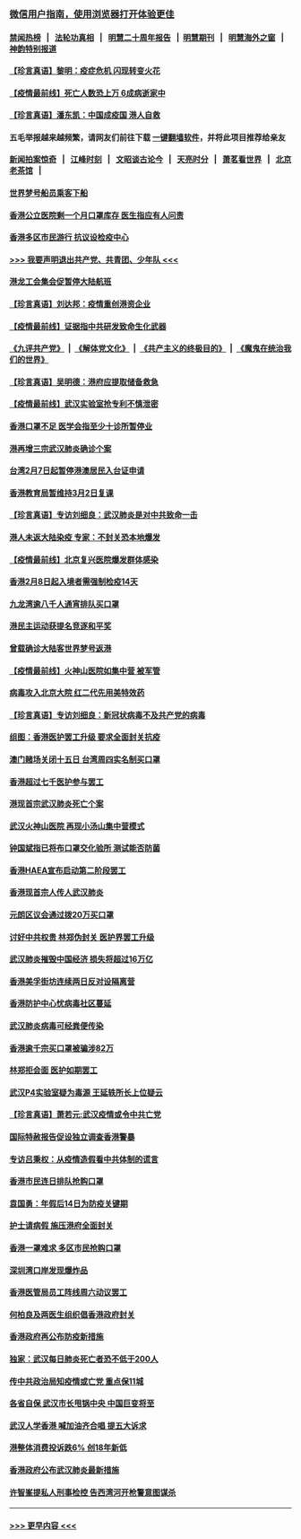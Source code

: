 ### [微信用户指南，使用浏览器打开体验更佳](https://github.com/gfw-breaker/banned-news1/blob/master/indexes/wechat-guide.md?t=0)
#### [禁闻热榜](热点新闻.md?t=0)  &nbsp;&nbsp;|&nbsp;&nbsp; [法轮功真相](https://github.com/gfw-breaker/truth/blob/master/README.md?t=0) &nbsp;&nbsp;|&nbsp;&nbsp; [明慧二十周年报告](https://github.com/gfw-breaker/mh-reports/blob/master/README.md?t=0) &nbsp;&nbsp;|&nbsp;&nbsp;[明慧期刊](https://github.com/gfw-breaker/mh-qikan) &nbsp;&nbsp;|&nbsp;&nbsp; [明慧海外之窗](https://github.com/gfw-breaker/mh-news/blob/master/README.md?t=0) &nbsp;&nbsp;|&nbsp;&nbsp; [神韵特别报道](https://github.com/gfw-breaker/mh-news/blob/master/shenyun.md?t=0)
#### [【珍言真语】黎明：疫症危机 闪现转变火花](../pages/nsc415/n11859199.md?t=02110722) 
#### [【疫情最前线】死亡人数恐上万 6成病逝家中](../pages/nsc415/n11856687.md?t=02110722) 
#### [【珍言真语】潘东凯：中国成疫国 港人自救](../pages/nsc415/n11856962.md?t=02110722) 
#### 五毛举报越来越频繁，请网友们前往下载 [一键翻墙软件](https://github.com/gfw-breaker/ssr-accounts)，并将此项目推荐给亲友
#### [新闻拍案惊奇](https://github.com/gfw-breaker/banned-news1/blob/master/pages/link4.md) &nbsp;&nbsp;|&nbsp;&nbsp; [江峰时刻](https://github.com/gfw-breaker/banned-news1/blob/master/pages/link4.md) &nbsp;&nbsp;|&nbsp;&nbsp; [文昭谈古论今](https://github.com/gfw-breaker/banned-news1/blob/master/pages/link4.md) &nbsp;&nbsp;|&nbsp;&nbsp; [天亮时分](https://github.com/gfw-breaker/banned-news1/blob/master/pages/link4.md) &nbsp;&nbsp;|&nbsp;&nbsp; [萧茗看世界](https://github.com/gfw-breaker/banned-news1/blob/master/pages/link4.md) &nbsp;&nbsp;|&nbsp;&nbsp; [北京老茶馆](https://github.com/gfw-breaker/banned-news1/blob/master/pages/link4.md) &nbsp;&nbsp;|&nbsp;&nbsp; 
#### [世界梦号船员乘客下船](../pages/nsc415/n11856883.md?t=02110722) 
#### [香港公立医院剩一个月口罩库存 医生指应有人问责](../pages/nsc415/n11856875.md?t=02110722) 
#### [香港多区市民游行 抗议设检疫中心](../pages/nsc415/n11856866.md?t=02110722) 
#### [>>> 我要声明退出共产党、共青团、少年队 <<<](https://github.com/begood0513/goodnews/blob/master/quit/letter.md) 
#### [港龙工会集会促暂停大陆航班](../pages/nsc415/n11856840.md?t=02110722) 
#### [【珍言真语】刘达邦：疫情重创港资企业](../pages/nsc415/n11854274.md?t=02110722) 
#### [【疫情最前线】证据指中共研发致命生化武器](../pages/nsc415/n11853087.md?t=02110722) 
#### [《九评共产党》](https://github.com/begood0513/9ping.md/blob/master/README.md) &nbsp;|&nbsp; [《解体党文化》](../../../../jtdwh.md/blob/master/README.md)  &nbsp;|&nbsp; [《共产主义的终极目的》](../../../../gczydzjmd.md/blob/master/README.md) &nbsp;|&nbsp; [《魔鬼在统治我们的世界》](../../../../mgztzwmdsj.md/blob/master/README.md) 
#### [【珍言真语】吴明德：港府应提取储备救急](../pages/nsc415/n11852734.md?t=02110722) 
#### [【疫情最前线】武汉实验室抢专利不慎泄密](../pages/nsc415/n11850310.md?t=02110722) 
#### [香港口罩不足 医学会指至少十诊所暂停业](../pages/nsc415/n11850301.md?t=02110722) 
#### [港再增三宗武汉肺炎确诊个案](../pages/nsc415/n11850328.md?t=02110722) 
#### [台湾2月7日起暂停港澳居民入台证申请](../pages/nsc415/n11850304.md?t=02110722) 
#### [香港教育局暂维持3月2日复课](../pages/nsc415/n11850260.md?t=02110722) 
#### [【珍言真语】专访刘细良：武汉肺炎是对中共致命一击](../pages/nsc415/n11849934.md?t=02110722) 
#### [港人未返大陆染疫 专家：不封关恐本地爆发](../pages/nsc415/n11848021.md?t=02110722) 
#### [【疫情最前线】北京复兴医院爆发群体感染](../pages/nsc415/n11847626.md?t=02110722) 
#### [香港2月8日起入境者需强制检疫14天](../pages/nsc415/n11847658.md?t=02110722) 
#### [九龙湾逾八千人通宵排队买口罩](../pages/nsc415/n11847647.md?t=02110722) 
#### [港民主运动获提名竞逐和平奖](../pages/nsc415/n11847633.md?t=02110722) 
#### [曾载确诊大陆客世界梦号返港](../pages/nsc415/n11847608.md?t=02110722) 
#### [【疫情最前线】火神山医院如集中营 被军管](../pages/nsc415/n11847524.md?t=02110722) 
#### [病毒攻入北京大院 红二代先用美特效药](../pages/nsc415/n11847427.md?t=02110722) 
#### [【珍言真语】专访刘细良：新冠状病毒不及共产党的病毒](../pages/nsc415/n11847164.md?t=02110722) 
#### [组图：香港医护罢工升级 要求全面封关抗疫](../pages/nsc415/n11844107.md?t=02110722) 
#### [澳门赌场关闭十五日 台湾周四实名制买口罩](../pages/nsc415/n11845083.md?t=02110722) 
#### [香港超过七千医护参与罢工](../pages/nsc415/n11845051.md?t=02110722) 
#### [港现首宗武汉肺炎死亡个案](../pages/nsc415/n11844998.md?t=02110722) 
#### [武汉火神山医院 再现小汤山集中营模式](../pages/nsc415/n11844763.md?t=02110722) 
#### [钟国斌指已将布口罩交化验所 测试能否防菌](../pages/nsc415/n11842783.md?t=02110722) 
#### [香港HAEA宣布启动第二阶段罢工](../pages/nsc415/n11842723.md?t=02110722) 
#### [香港现首宗人传人武汉肺炎](../pages/nsc415/n11842766.md?t=02110722) 
#### [元朗区议会通过拨20万买口罩](../pages/nsc415/n11842754.md?t=02110722) 
#### [讨好中共权贵 林郑伪封关 医护界罢工升级](../pages/nsc415/n11842359.md?t=02110722) 
#### [武汉肺炎摧毁中国经济 损失将超过16万亿](../pages/nsc415/n11839723.md?t=02110722) 
#### [香港美孚街坊连续两日反对设隔离营](../pages/nsc415/n11839962.md?t=02110722) 
#### [香港防护中心忧病毒社区蔓延](../pages/nsc415/n11839933.md?t=02110722) 
#### [武汉肺炎病毒可经粪便传染](../pages/nsc415/n11839939.md?t=02110722) 
#### [香港逾千宗买口罩被骗涉82万](../pages/nsc415/n11839914.md?t=02110722) 
#### [林郑拒会面 医护如期罢工](../pages/nsc415/n11839892.md?t=02110722) 
#### [武汉P4实验室疑为毒源 王延轶所长上位疑云](../pages/nsc415/n11835543.md?t=02110722) 
#### [【珍言真语】萧若元:武汉疫情或令中共亡党](../pages/nsc415/n11829394.md?t=02110722) 
#### [国际特赦报告促设独立调查香港警暴](../pages/nsc415/n11833845.md?t=02110722) 
#### [专访吕秉权：从疫情造假看中共体制的谎言](../pages/nsc415/n11833813.md?t=02110722) 
#### [香港市民连日排队抢购口罩](../pages/nsc415/n11833794.md?t=02110722) 
#### [袁国勇：年假后14日为防疫关键期](../pages/nsc415/n11831088.md?t=02110722) 
#### [护士请病假 施压港府全面封关](../pages/nsc415/n11831030.md?t=02110722) 
#### [香港一罩难求 多区市民抢购口罩](../pages/nsc415/n11831002.md?t=02110722) 
#### [深圳湾口岸发现爆炸品](../pages/nsc415/n11828802.md?t=02110722) 
#### [香港医管局员工阵线周六动议罢工](../pages/nsc415/n11828762.md?t=02110722) 
#### [何柏良及两医生组织倡香港政府封关](../pages/nsc415/n11828749.md?t=02110722) 
#### [香港政府再公布防疫新措施](../pages/nsc415/n11828716.md?t=02110722) 
#### [独家：武汉每日肺炎死亡者恐不低于200人](../pages/nsc415/n11828240.md?t=02110722) 
#### [传中共政治局知疫情或亡党 重点保11城](../pages/nsc415/n11828145.md?t=02110722) 
#### [各省自保 武汉市长甩锅中央 中国巨变将至](../pages/nsc415/n11828021.md?t=02110722) 
#### [武汉人学香港 喊加油齐合唱 提五大诉求](../pages/nsc415/n11827046.md?t=02110722) 
#### [港整体消费投诉跌6% 创18年新低](../pages/nsc415/n11817280.md?t=02110722) 
#### [香港政府公布武汉肺炎最新措施](../pages/nsc415/n11817152.md?t=02110722) 
#### [许智峯提私人刑事检控 告西湾河开枪警意图谋杀](../pages/nsc415/n11817132.md?t=02110722) 

----
#### [ >>> 更早内容 <<< ](../indexes/nsc415-earlier.md)
